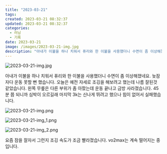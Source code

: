 ```yaml
---
title: "2023-03-21"
tags:
created: 2023-03-21 08:32:37
updated: 2023-03-21 08:32:37
categories:
  - 러닝
  - 기록
date: 2023-03-21
image: /images/2023-03-21-img.jpg
description: "아내가 이불을 하나 치워서 퓨리와 한 이불을 사용했더니 수면이 좀 이상해졌네요. 늦잠 자다 운동 못할 뻔 했습니다. 오늘은 예전 자세로 조깅을 해보려고 했는데 나름 잘된것 같았습니다. 왼쪽 무릎은 다른 부위가 좀 아팠는데 운동 끝나고 금방 사라졌습니다. 45분 쯤 되니까 심박이 오르길래"
---
```


![2023-03-21-img.jpg](/images/2023-03-21-img.jpg)
 
 

아내가 이불을 하나 치워서 퓨리와 한 이불을 사용했더니 수면이 좀 이상해졌네요. 늦잠 자다 운동 못할 뻔 했습니다.
오늘은 예전 자세로 조깅을 해보려고 했는데 나름 잘된것 같았습니다. 왼쪽 무릎은 다른 부위가 좀 아팠는데 운동 끝나고 금방 사라졌습니다.
45분 쯤 되니까 심박이 오르길래 마지막 3k는 신나게 뛰려고 했으나 힘이 없어서 실패했습니다.

 
 ![2023-03-21-img.png](/images/2023-03-21-img.png)
 
 

 
 ![2023-03-21-img_1.png](/images/2023-03-21-img_1.png)
 
 

 
 ![2023-03-21-img_2.png](/images/2023-03-21-img_2.png)
 
 

요즘 잠을 잘자서 그런지 조깅 속도가 조금 빨라졌습니다.
vo2max는 계속 떨어지는 중입니다.
